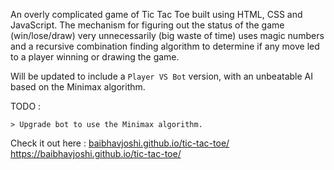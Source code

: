 An overly complicated game of Tic Tac Toe built using HTML, CSS and JavaScript. The mechanism for figuring out the status of the game (win/lose/draw) very unnecessarily (big waste of time) uses magic numbers and a recursive combination finding algorithm to determine if any move led to a player winning or drawing the game.

Will be updated to include a `Player VS Bot` version, with an unbeatable AI based on the Minimax algorithm.


TODO :

    > Upgrade bot to use the Minimax algorithm.


Check it out here : [baibhavjoshi.github.io/tic-tac-toe/
](https://baibhavjoshi.github.io/tic-tac-toe/)https://baibhavjoshi.github.io/tic-tac-toe/
